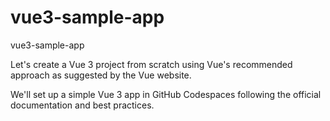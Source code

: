 # vue3-sample-app
vue3-sample-app

Let's create a Vue 3 project from scratch using Vue's recommended approach as suggested by the Vue website. 

We'll set up a simple Vue 3 app in GitHub Codespaces following the official documentation and best practices.
